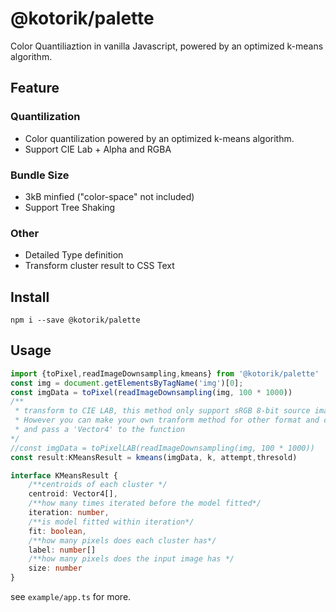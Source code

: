 # @kotorik/palette
Color Quantiliaztion in vanilla Javascript, powered by an optimized k-means algorithm.
## Feature
### Quantilization
* Color quantilization powered by an optimized k-means algorithm. 
* Support CIE Lab + Alpha and RGBA
### Bundle Size
* 3kB minfied ("color-space" not included)
* Support Tree Shaking
### Other
* Detailed Type definition
* Transform cluster result to CSS Text

## Install
```
npm i --save @kotorik/palette
```
## Usage
```ts
import {toPixel,readImageDownsampling,kmeans} from '@kotorik/palette'
const img = document.getElementsByTagName('img')[0];
const imgData = toPixel(readImageDownsampling(img, 100 * 1000))
/**
 * transform to CIE LAB, this method only support sRGB 8-bit source image for now.
 * However you can make your own tranform method for other format and color space,
 * and pass a 'Vector4' to the function
*/
//const imgData = toPixelLAB(readImageDownsampling(img, 100 * 1000))
const result:KMeansResult = kmeans(imgData, k, attempt,thresold)

interface KMeansResult {
    /**centroids of each cluster */
    centroid: Vector4[],
    /**how many times iterated before the model fitted*/
    iteration: number,
    /**is model fitted within iteration*/
    fit: boolean,
    /**how many pixels does each cluster has*/
    label: number[]
    /**how many pixels does the input image has */
    size: number
}
```
see ```example/app.ts``` for more.
